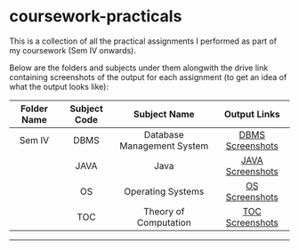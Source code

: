# coursework-practicals

This is a collection of all the practical assignments I performed as part of my coursework (Sem IV onwards).

Below are the folders and subjects under them alongwith the drive link containing screenshots of the output for each assignment (to get an idea of what the output looks like):

| Folder Name  | Subject Code |        Subject Name        |                                               Output Links                                               |
|:------------:|:------------:|:--------------------------:|:--------------------------------------------------------------------------------------------------------:|
|    Sem IV    |     DBMS     | Database Management System | [DBMS Screenshots](https://drive.google.com/drive/folders/1mjLP6pveUa13BDOIMsQmJpPhnV888NVB?usp=sharing) |
|              |     JAVA     |            Java            | [JAVA Screenshots](https://drive.google.com/drive/folders/1kc9tA7IoI6-6UlGN2Wi-UQbsNXfZv_de?usp=sharing) |
|              |      OS      |      Operating Systems     | [OS Screenshots](https://drive.google.com/drive/folders/18g3nHgKCU_Lsybproq88wRPItks2vOxr?usp=sharing)   |
|              |      TOC     |    Theory of Computation   | [TOC Screenshots](https://drive.google.com/drive/folders/1TIhbUHi1mp2dHroIZSK8jaS6_MJ0pCZ8?usp=sharing)  |

--------------------------------------------------------------------------------------------

